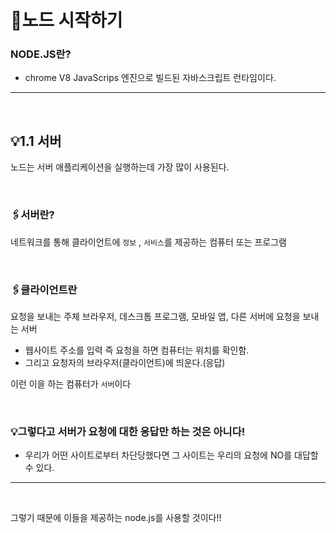 # 📍노드 시작하기

### NODE.JS란?

- chrome V8 JavaScrips 엔진으로 빌드된 자바스크립트 런타임이다.

*** 
<br>

## 💡1.1 서버
노드는 서버 애플리케이션을 실행하는데 가장 많이 사용된다.

<br>

### 🖇️서버란?
네트워크를 통해 클라이언트에 `정보` , `서비스`를 제공하는 컴퓨터 또는 프로그램

<br>

### 🖇️클라이언트란
요청을 보내는 주체 브라우저, 데스크톱 프로그램, 모바일 앱, 다른 서버에 요청을 보내는 서버

* 웹사이트 주소를 입력 즉 요청을 하면  컴퓨터는 위치를 확인함.
* 그리고 요청자의 브라우저(클라이언트)에 띄운다.(응답)

이런 이을 하는 컴퓨터가 `서버`이다

<br>


### 💡그렇다고 서버가 요청에 대한 응답만 하는 것은 아니다!<br>

* 우리가 어떤 사이트로부터 차단당했다면 그 사이트는 우리의 요청에 NO를 대답할 수 있다.

***
<br>

그렇기 때문에 이들을 제공하는 node.js를 사용할 것이다!!
